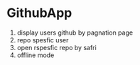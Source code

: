 # GithubApp
1. display users github by pagnation page
2. repo spesfic user 
3. open rspesfic repo by safri 
4. offline mode
